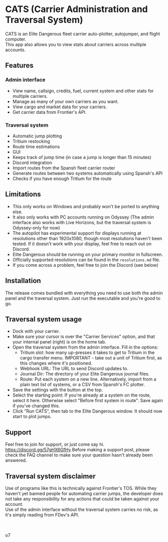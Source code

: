 # CATS (Carrier Administration and Traversal System)
CATS is an Elite Dangerous fleet carrier auto-plotter, autojumper, and flight computer.
<br>
This app also allows you to view stats about carriers across multiple accounts.

## Features
### Admin interface
* View name, callsign, credits, fuel, current system and other stats for multiple carriers.
* Manage as many of your own carriers as you want.
* View cargo and market data for your carriers.
* Get carrier data from Frontier's API.
### Traversal system
* Automatic jump plotting
* Tritium restocking
* Route time estimations
* GUI
* Keeps track of jump time (in case a jump is longer than 15 minutes)
* Discord integration
* Import routes from the Spansh fleet carrier router
* Generate routes between two systems automatically using Spansh's API
* Checks if you have enough Tritium for the route

## Limitations
* This only works on Windows and probably won't be ported to anything else.
* It also only works with PC accounts running on Odyssey (The admin interface also works with Live Horizons, but the traversal system is Odyssey-only for now)
* The autopilot has experimental support for displays running at resolutions other than 1920x1080, though most resolutions haven't been tested. If it doesn't work with your display, feel free to reach out on Discord.
* Elite Dangerous should be running on your primary monitor in fullscreen.
* Officially supported resolutions can be found in the `resolutions.md` file.
* If you come across a problem, feel free to join the Discord (see below)

## Installation
The release comes bundled with everything you need to use both the admin panel and the traversal system. Just run the executable and you're good to go.

## Traversal system usage
* Dock with your carrier.
* Make sure your cursor is over the "Carrier Services" option, and that your internal panel (right) is on the home tab.
* Open the traversal system from the admin interface. Fill in the options:
  * Tritium slot: how many up-presses it takes to get to Tritium in the cargo transfer menu. IMPORTANT - take out a unit of Tritium first, as this changes where it's positioned.
  * Webhook URL: The URL to send Discord updates to.
  * Journal Dir: The directory of your Elite Dangerous journal files.
  * Route: Put each system on a new line. Alternatively, import from a plain text list of systems, or a CSV from Spansh's FC plotter.
* Save the settings with the button at the top.
* Select the starting point: If you're already at a system on the route, select it here. Otherwise select "Before first system in route". Save again if you've changed this.
* Click "Run CATS", then tab to the Elite Dangerous window. It should now start to plot jumps.

## Support
Feel free to join for support, or just come say hi. https://discord.gg/57gHX6GfHy
Before making a support post, please check the FAQ channel to make sure your question hasn't already been answered.

## Traversal system disclaimer
Use of programs like this is technically against Frontier's TOS. While they haven't yet banned people for automating carrier jumps, the developer does not take any responsibility for any actions that could be taken against your account.<br>
Use of the admin interface without the traversal system carries no risk, as it's simply reading from FDev's API.

<br><br>
o7
